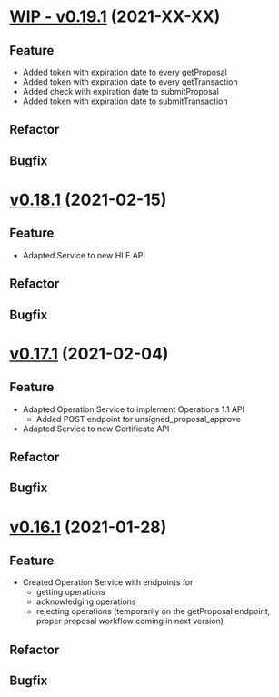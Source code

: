 # [WIP - v0.19.1](https://github.com/upb-uc4/University-Credits-4.0/compare/operation-v0.17.1...operation-v0.19.1) (2021-XX-XX)
## Feature
- Added token with expiration date to every getProposal
- Added token with expiration date to every getTransaction
- Added check with expiration date to submitProposal
- Added token with expiration date to submitTransaction
## Refactor
## Bugfix

# [v0.18.1](https://github.com/upb-uc4/University-Credits-4.0/compare/operation-v0.17.1...operation-v0.18.1) (2021-02-15)
## Feature
 - Adapted Service to new HLF API
## Refactor
## Bugfix

# [v0.17.1](https://github.com/upb-uc4/University-Credits-4.0/compare/operation-v0.16.1...operation-v0.17.1) (2021-02-04)
## Feature
 - Adapted Operation Service to implement Operations 1.1 API
    - Added POST endpoint for unsigned_proposal_approve
 - Adapted Service to new Certificate API
## Refactor
## Bugfix

# [v0.16.1](https://github.com/upb-uc4/University-Credits-4.0/compare/operation-v0.16.1...operation-v0.16.1) (2021-01-28)
## Feature
 - Created Operation Service with endpoints for
    - getting operations
    - acknowledging operations
    - rejecting operations (temporarily on the getProposal endpoint, proper proposal workflow coming in next version)
## Refactor
## Bugfix